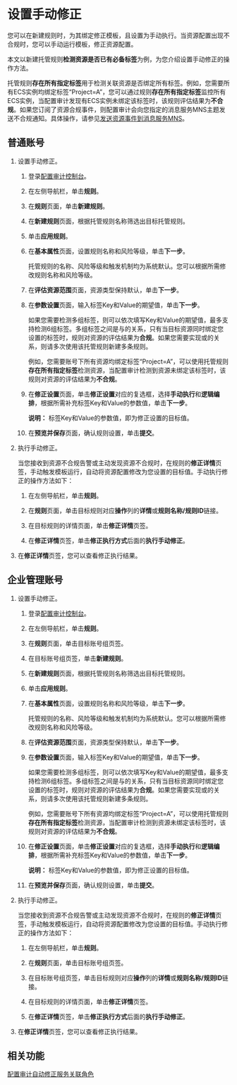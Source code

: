 # 设置手动修正

您可以在新建规则时，为其绑定修正模板，且设置为手动执行。当资源配置出现不合规时，您可以手动运行模板，修正资源配置。

本文以新建托管规则**检测资源是否已有必备标签**为例，为您介绍设置手动修正的操作方法。

托管规则**存在所有指定标签**用于检测关联资源是否绑定所有标签。例如，您需要所有ECS实例均绑定标签“Project=A”，您可以通过规则**存在所有指定标签**监控所有ECS实例，当配置审计发现有ECS实例未绑定该标签时，该规则评估结果为**不合规**。如果您订阅了资源合规事件，则配置审计会向您指定的消息服务MNS主题发送不合规通知。具体操作，请参见[发送资源事件到消息服务MNS](/cn.zh-CN/资源事件/发送资源事件到消息服务MNS.md)。

## 普通账号

1.  设置手动修正。

    1.  登录[配置审计控制台](https://config.console.aliyun.com)。

    2.  在左侧导航栏，单击**规则**。

    3.  在**规则**页面，单击**新建规则**。

    4.  在**新建规则**页面，根据托管规则名称筛选出目标托管规则。

    5.  单击**应用规则**。

    6.  在**基本属性**页面，设置规则名称和风险等级，单击**下一步**。

        托管规则的名称、风险等级和触发机制均为系统默认。您可以根据所需修改规则名称和风险等级。

    7.  在**评估资源范围**页面，资源类型保持默认，单击**下一步**。

    8.  在**参数设置**页面，输入标签Key和Value的期望值，单击**下一步**。

        如果您需要检测多组标签，则可以依次填写Key和Value的期望值，最多支持检测6组标签。多组标签之间是与的关系，只有当目标资源同时绑定您设置的标签时，规则对资源的评估结果为**合规**。如果您需要实现或的关系，则请多次使用该托管规则新建多条规则。

        例如，您需要账号下所有资源均绑定标签“Project=A”，可以使用托管规则**存在所有指定标签**检测资源，当配置审计检测到资源未绑定该标签时，该规则对资源的评估结果为**不合规**。

    9.  在**修正设置**页面，单击**修正设置**对应的复选框，选择**手动执行**和**逻辑编排**，根据所需补充标签Key和Value的参数值，单击**下一步**。

        **说明：** 标签Key和Value的参数值，即为修正设置的目标值。

    10. 在**预览并保存**页面，确认规则设置，单击**提交**。

2.  执行手动修正。

    当您接收到资源不合规告警或主动发现资源不合规时，在规则的**修正详情**页签，手动触发模板运行，自动将资源配置修改为您设置的目标值。手动执行修正的操作方法如下：

    1.  在左侧导航栏，单击**规则**。

    2.  在**规则**页面，单击目标规则对应**操作**列的**详情**或**规则名称/规则ID**链接。

    3.  在目标规则的详情页面，单击**修正详情**页签。

    4.  在**修正详情**页签，单击**修正执行方式**后面的**执行手动修正**。

3.  在**修正详情**页签，您可以查看修正执行结果。


## 企业管理账号

1.  设置手动修正。

    1.  登录[配置审计控制台](https://config.console.aliyun.com)。

    2.  在左侧导航栏，单击**规则**。

    3.  在**规则**页面，单击目标账号组页签。

    4.  在目标账号组页签，单击**新建规则**。

    5.  在**新建规则**页面，根据托管规则名称筛选出目标托管规则。

    6.  单击**应用规则**。

    7.  在**基本属性**页面，设置规则名称和风险等级，单击**下一步**。

        托管规则的名称、风险等级和触发机制均为系统默认。您可以根据所需修改规则名称和风险等级。

    8.  在**评估资源范围**页面，资源类型保持默认，单击**下一步**。

    9.  在**参数设置**页面，输入标签Key和Value的期望值，单击**下一步**。

        如果您需要检测多组标签，则可以依次填写Key和Value的期望值，最多支持检测6组标签。多组标签之间是与的关系，只有当目标资源同时绑定您设置的标签时，规则对资源的评估结果为**合规**。如果您需要实现或的关系，则请多次使用该托管规则新建多条规则。

        例如，您需要账号下所有资源均绑定标签“Project=A”，可以使用托管规则**存在所有指定标签**检测资源，当配置审计检测到资源未绑定该标签时，该规则对资源的评估结果为**不合规**。

    10. 在**修正设置**页面，单击**修正设置**对应的复选框，选择**手动执行**和**逻辑编排**，根据所需补充标签Key和Value的参数值，单击**下一步**。

        **说明：** 标签Key和Value的参数值，即为修正设置的目标值。

    11. 在**预览并保存**页面，确认规则设置，单击**提交**。

2.  执行手动修正。

    当您接收到资源不合规告警或主动发现资源不合规时，在规则的**修正详情**页签，手动触发模板运行，自动将资源配置修改为您设置的目标值。手动执行修正的操作方法如下：

    1.  在左侧导航栏，单击**规则**。

    2.  在**规则**页面，单击目标账号组页签。

    3.  在目标账号组页签，单击目标规则对应**操作**列的**详情**或**规则名称/规则ID**链接。

    4.  在目标规则的详情页面，单击**修正详情**页签。

    5.  在**修正详情**页签，单击**修正执行方式**后面的**执行手动修正**。

3.  在**修正详情**页签，您可以查看修正执行结果。


## 相关功能

[配置审计自动修正服务关联角色](/cn.zh-CN/管理权限/配置审计自动修正服务关联角色.md)

